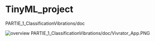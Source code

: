 # TinyML_project

PARTIE_1_ClassificationVibrations/doc

![overview](./PARTIE_1_ClassificationVibrations/doc/Vivration_App.PNG)
PARTIE_1_ClassificationVibrations/doc/Vivrator_App.PNG
